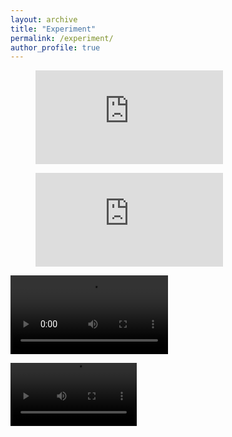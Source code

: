 ```yaml
---
layout: archive
title: "Experiment"
permalink: /experiment/
author_profile: true
---
```


<figure class="video_container">
    <iframe src="https://youtube.com/shorts/wJtMK4djHKc" frameborder="0" allowfullscreen="true"> </iframe>
</figure>

<figure class="video_container">
    <iframe src="https://youtube.com/shorts/Afpjq-A65es" frameborder="0" allowfullscreen="true"> </iframe>
</figure>

<p float="middle">
<div>
    <video autoplay="autoplay" src="./images/20221121_122838.mp4" controls="controls" width="50%" />
</div>
</p>

<p float="left">
    <video autoplay="autoplay" src="./images/20221121_122838.mp4" controls="controls" width="40%" />
    <video autoplay="autoplay" src="./images/20221121_122838.mp4" controls="controls" width="40%" />
</p>
